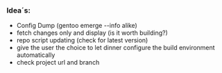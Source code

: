 ### Idea´s:

- Config Dump (gentoo emerge --info alike)
- fetch changes only and display (is it worth building?)
- repo script updating (check for latest version)
- give the user the choice to let dinner configure the build environment automatically
- check project url and branch
